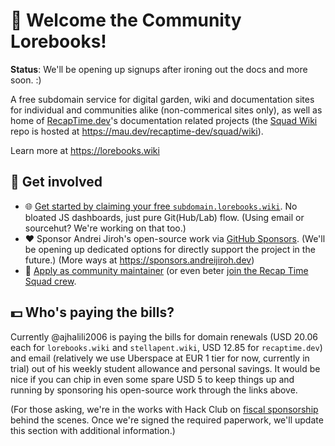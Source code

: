 # 👋 Welcome the Community Lorebooks!

**Status**: We'll be opening up signups after ironing out the docs and more soon. :)

A free subdomain service for digital garden, wiki and documentation sites for individual and communities alike
(non-commerical sites only), as well as home of [RecapTime.dev](https://github.com/recaptime-dev)'s documentation
related projects (the [Squad Wiki](https://wiki.recaptime.dev) repo is hosted at <https://mau.dev/recaptime-dev/squad/wiki>).

Learn more at <https://lorebooks.wiki>

## 🌈 Get involved

- 🌐 [Get started by claiming your free `subdomain.lorebooks.wiki`](https://lorebooks.wiki/docs/get-started). No bloated JS dashboards,
just pure Git(Hub/Lab) flow. (Using email or sourcehut? We're working on that too.)
- ❤️ Sponsor Andrei Jiroh's open-source work via [GitHub Sponsors](https://github.com/sponsors/ajhalili2006). (We'll be opening
up dedicated options for directly support the project in the future.) (More ways at <https://sponsors.andreijiroh.dev>)
- 👥 [Apply as community maintainer](https://lorebooks.wiki/docs/maintainers#apply) (or even beter
[join the Recap Time Squad crew](https://recaptime.dev/join).

## 💵 Who's paying the bills?

Currently @ajhalili2006 is paying the bills for domain renewals (USD 20.06 each for `lorebooks.wiki` and
`stellapent.wiki`, USD 12.85 for `recaptime.dev`) and email (relatively we use Uberspace at EUR 1 tier for now,
currently in trial) out of his weekly student allowance and personal savings. It would be nice if you can chip
in even some spare USD 5 to keep things up and running by sponsoring his open-source work through the links above.

(For those asking, we're in the works with Hack Club on [fiscal sponsorship](https://hackclub.com/hcb) behind the scenes.
Once we're signed the required paperwork, we'll update this section with additional information.)
